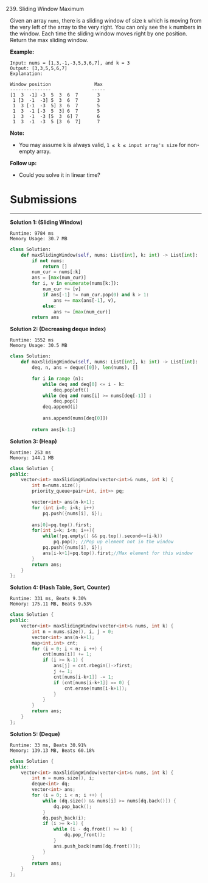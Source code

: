 239. Sliding Window Maximum

Given an array `nums`, there is a sliding window of size `k` which is moving from the very left of the array to the very right. You can only see the `k` numbers in the window. Each time the sliding window moves right by one position. Return the max sliding window.

**Example:**
```
Input: nums = [1,3,-1,-3,5,3,6,7], and k = 3
Output: [3,3,5,5,6,7] 
Explanation: 

Window position                Max
---------------               -----
[1  3  -1] -3  5  3  6  7       3
 1 [3  -1  -3] 5  3  6  7       3
 1  3 [-1  -3  5] 3  6  7       5
 1  3  -1 [-3  5  3] 6  7       5
 1  3  -1  -3 [5  3  6] 7       6
 1  3  -1  -3  5 [3  6  7]      7
```

**Note:**

* You may assume `k` is always valid, `1 ≤ k ≤ input array's size` for non-empty array.

**Follow up:**

* Could you solve it in linear time?

# Submissions
---
**Solution 1: (Sliding Window)**
```
Runtime: 9784 ms
Memory Usage: 30.7 MB
```
```python
class Solution:
    def maxSlidingWindow(self, nums: List[int], k: int) -> List[int]:
        if not nums:
            return []
        num_cur = nums[:k]
        ans = [max(num_cur)]
        for i, v in enumerate(nums[k:]):
            num_cur += [v]
            if ans[-1] != num_cur.pop(0) and k > 1:
                ans += max(ans[-1], v),                
            else:                
                ans += [max(num_cur)]
        return ans
```

**Solution 2: (Decreasing deque index)**
```
Runtime: 1552 ms
Memory Usage: 30.5 MB
```
```python
class Solution:
    def maxSlidingWindow(self, nums: List[int], k: int) -> List[int]:
        deq, n, ans = deque([0]), len(nums), []

        for i in range (n):
            while deq and deq[0] <= i - k:
                deq.popleft()
            while deq and nums[i] >= nums[deq[-1]] :
                deq.pop()
            deq.append(i)
            
            ans.append(nums[deq[0]])
            
        return ans[k-1:]
```

**Solution 3: (Heap)**
```
Runtime: 253 ms
Memory: 144.1 MB
```
```c++
class Solution {
public:
    vector<int> maxSlidingWindow(vector<int>& nums, int k) {
        int n=nums.size();
        priority_queue<pair<int, int>> pq;

        vector<int> ans(n-k+1);
        for (int i=0; i<k; i++)
            pq.push({nums[i], i});
        
        ans[0]=pq.top().first;
        for(int i=k; i<n; i++){
            while(!pq.empty() && pq.top().second<=(i-k))
                pq.pop(); //Pop up element not in the window
            pq.push({nums[i], i});
            ans[i-k+1]=pq.top().first;//Max element for this window
        }
        return ans;
    }
};
```

**Solution 4: (Hash Table, Sort, Counter)**
```
Runtime: 331 ms, Beats 9.30%
Memory: 175.11 MB, Beats 9.53%
```
```c++
class Solution {
public:
    vector<int> maxSlidingWindow(vector<int>& nums, int k) {
        int n = nums.size(), i, j = 0;
        vector<int> ans(n-k+1);
        map<int,int> cnt;
        for (i = 0; i < n; i ++) {
            cnt[nums[i]] += 1;
            if (i >= k-1) {
                ans[j] = cnt.rbegin()->first;
                j += 1;
                cnt[nums[i-k+1]] -= 1;
                if (cnt[nums[i-k+1]] == 0) {
                    cnt.erase(nums[i-k+1]);
                }
            }
        }
        return ans;
    }
};
```

**Solution 5: (Deque)**
```
Runtime: 33 ms, Beats 30.91%
Memory: 139.13 MB, Beats 60.18%
```
```c++
class Solution {
public:
    vector<int> maxSlidingWindow(vector<int>& nums, int k) {
        int n = nums.size(), i;
        deque<int> dq;
        vector<int> ans;
        for (i = 0; i < n; i ++) {
            while (dq.size() && nums[i] >= nums[dq.back()]) {
                dq.pop_back();
            }
            dq.push_back(i);
            if (i >= k-1) {
                while (i - dq.front() >= k) {
                    dq.pop_front();
                }
                ans.push_back(nums[dq.front()]);
            }
        }
        return ans;
    }
};
````
